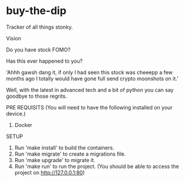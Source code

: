 # buy-the-dip
Tracker of all things stonky.

Vision

Do you have stock FOMO?

Has this ever happened to you? 

'Ahhh gawsh dang it, if only I had seen this stock was cheeepp a few months ago I totally would have gone full send crypto moonshots on it.'

Well, with the latest in advanced tech and a bit of python you can say goodbye to those regrits.


PRE REQUISITS (You will need to have the following installed on your device.)

1. Docker

SETUP

1. Run 'make install' to build the containers.
2. Run 'make migrate' to create a migrations file.
3. Run 'make upgrade' to migrate it.
4. Run 'make run' to run the project. (You should be able to access the project on http://127.0.0.1:80)
